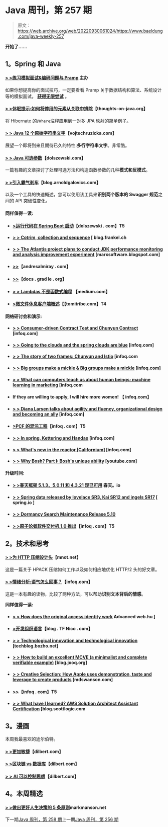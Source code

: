 # Java 周刊，第 257 期

> 原文：<https://web.archive.org/web/20220930061024/https://www.baeldung.com/java-weekly-257>

**开始了……**

## **1。Spring 和 Java**

#### **[> >练习模拟面试&编码问题与 Pramp](/web/20220526054035/https://www.baeldung.com/pramp)** 主办

如果你想提高你的面试技巧，一定要看看 Pramp 关于数据结构和算法、系统设计等的模拟面试。 **[获得无限尝试](/web/20220526054035/https://www.baeldung.com/pramp)** 。

#### [**> >休眠提示:如何将停用的元素从关联中排除**](https://web.archive.org/web/20220526054035/https://thoughts-on-java.org/hibernate-tips-exclude-deactivated-elements-from-association/)【thoughts-on-java.org】

将 Hibernate 的`@Where`注释应用到一对多 JPA 映射的简单例子。

#### [**> > Java 12 个原始字符串文字**](https://web.archive.org/web/20220526054035/https://www.vojtechruzicka.com/raw-strings/)【vojtechruzicka.com】

展望一个即将到来且期待已久的特性:**多行字符串文字**。非常酷。

#### [**> > Java 可选参数**](https://web.archive.org/web/20220526054035/http://dolszewski.com/java/java-optional-parameters/)【dolszewski.com】

一篇有趣的文章探讨了处理可选方法和构造函数参数的几种**模式和反模式**。

#### [**> >引入霸气刹车**](https://web.archive.org/web/20220526054035/https://blog.arnoldgalovics.com/introducing-swagger-brake/)【blog.arnoldgalovics.com】

以及一个工具的快速概述，您可以使用该工具来**识别两个版本的 Swagger 规范**之间的 API 突破性变化。

#### **同样值得一读:**

*   #### [**>运行代码在 Spring Boot 启动**](https://web.archive.org/web/20220526054035/http://dolszewski.com/spring/running-code-on-spring-boot-startup/)【dolszewski . com】T5

*   #### [**> > Cotrim, collection and sequence**](https://web.archive.org/web/20220526054035/https://blog.frankel.ch/kotlin-collections-sequences/) [ blog.frankel.ch

*   #### [**> > The Atlantis project plans to conduct JDK performance monitoring and analysis improvement experiment**](https://web.archive.org/web/20220526054035/https://marxsoftware.blogspot.com/2018/11/project-atlantis-proposed.html) [marxsoftware.blogspot.com]

*   #### [**>>**](https://web.archive.org/web/20220526054035/http://andresalmiray.com/the-gradle-superpom/)【andresalmiray . com】

*   #### [**>>**](https://web.archive.org/web/20220526054035/https://docs.gradle.org/5.0/release-notes.html)【docs . grad le . org】

*   #### [**> > Lambdas 不是函数式编程**](https://web.archive.org/web/20220526054035/https://medium.com/@johnmcclean/lambdas-are-not-functional-programming-63533ce2eb74) 【medium.com】

*   #### **[>微文件休息客户端概述](https://web.archive.org/web/20220526054035/https://www.tomitribe.com/blog/overview-of-microprofile-rest-client/)【【tomitribe.com】T4**

#### **网络研讨会和演示:**

*   #### [**> > Consumer-driven Contract Test and Chunyun Contract**](https://web.archive.org/web/20220526054035/https://www.infoq.com/presentations/spring-cloud-contract?utm_campaign=infoq_content&utm_source=infoq&utm_medium=feed&utm_term=global) [infoq.com]

*   #### [**> > Going to the clouds and the spring clouds are blue**](https://web.archive.org/web/20220526054035/https://www.infoq.com/presentations/cloud-native-spring-azure?utm_campaign=infoq_content&utm_source=infoq&utm_medium=feed&utm_term=global) [infoq.com]

*   #### [**> > The story of two frames: Chunyun and Istio**](https://web.archive.org/web/20220526054035/https://www.infoq.com/presentations/spring-cloud-istio?utm_campaign=infoq_content&utm_source=infoq&utm_medium=feed&utm_term=global) [infoq.com

*   #### **[> > Big groups make a mickle & Big groups make a mickle](https://web.archive.org/web/20220526054035/https://www.infoq.com/presentations/less-workshop-backlog-refinement?utm_campaign=infoq_content&utm_source=infoq&utm_medium=feed&utm_term=global)** [infoq.com]

*   #### [**> > What can computers teach us about human beings: machine learning in marketing**](https://web.archive.org/web/20220526054035/https://www.infoq.com/presentations/machine-learning-marketing?utm_campaign=infoq_content&utm_source=infoq&utm_medium=feed&utm_term=global) [infoq.com

*   #### If they are willing to apply, I will hire more women! 【 infoq.com】

*   #### [**> > Diana Larsen talks about agility and fluency, organizational design and becoming an ally**](https://web.archive.org/web/20220526054035/https://www.infoq.com/podcasts/agile-fluency-organisational-design?utm_campaign=infoq_content&utm_source=infoq&utm_medium=feed&utm_term=global) [infoq.com]

*   #### [**>PCF 的混沌工程**](https://web.archive.org/web/20220526054035/https://www.infoq.com/presentations/chaoslemur-pcf?utm_campaign=infoq_content&utm_source=infoq&utm_medium=feed&utm_term=global)【infoq . com】T5

*   #### [**> > In spring, Kettering and Handao**](https://web.archive.org/web/20220526054035/https://www.infoq.com/presentations/spring-kotlin-functional?utm_campaign=infoq_content&utm_source=infoq&utm_medium=feed&utm_term=global) [infoq.com]

*   #### [**> > What's new in the reactor [Californium]**](https://web.archive.org/web/20220526054035/https://www.infoq.com/presentations/reactor-californium?utm_campaign=infoq_content&utm_source=infoq&utm_medium=feed&utm_term=global) [infoq.com]

*   #### [**> > Why Bosh? Part I: Bosh's unique ability**](https://web.archive.org/web/20220526054035/https://www.youtube.com/watch?v=PBiX5nRCHPs) [youtube.com]

**升级时间:**

*   #### [**> >春天框架 5.1.3、5.0.11 和 4.3.21 现已可用**](https://web.archive.org/web/20220526054035/https://spring.io/blog/2018/11/27/spring-framework-5-1-3-5-0-11-and-4-3-21-available-now) 春天。io

*   #### [**> > Spring data released by lovelace SR3, Kai SR12 and ingels SR17**](https://web.archive.org/web/20220526054035/https://spring.io/blog/2018/11/27/spring-data-lovelace-sr3-kay-sr12-and-ingalls-sr17-released) [ spring.io ]

*   #### [**> > Dormancy Search Maintenance Release 5.10**](https://web.archive.org/web/20220526054035/http://in.relation.to/2018/11/22/hibernate-search-5-10-5-Final/)

*   #### [**> >原子论者软件交付机 1.0 推出**](https://web.archive.org/web/20220526054035/https://www.infoq.com/news/2018/11/atomist-software-delivery-SDM?utm_campaign=infoq_content&utm_source=infoq&utm_medium=feed&utm_term=global)【infoq . com】T5

## **2。技术和思考**

#### **[> >为 HTTP 压缩设计头](https://web.archive.org/web/20220526054035/https://www.mnot.net/blog/2018/11/27/header_compression)**【mnot.net】

这是一篇关于 HPACK 压缩如何工作以及如何相应地优化 HTTP/2 头的好文章。

#### [**> >情绪分析:语气怎么回事？**](https://web.archive.org/web/20220526054035/https://www.infoq.com/articles/sentiment-analysis-whats-with-the-tone?utm_campaign=infoq_content&utm_source=infoq&utm_medium=feed&utm_term=global)【infoq.com】

这是一本有趣的读物，比较了两种方法，可以帮助**识别文本背后的情感**。

**同样值得一读:**

*   #### [**> > How does the original access identity work**](https://web.archive.org/web/20220526054035/https://advancedweb.hu/2018/11/27/cloudfront_oai/) Advanced web.hu ]

*   #### [**>开发组织语言**](https://web.archive.org/web/20220526054035/https://blog.tfnico.com/2018/11/developing-organizational-language.html)【blog . TF Nico . com】

*   #### [**> > Technological innovation and technological innovation**](https://web.archive.org/web/20220526054035/https://techblog.bozho.net/technical-innovation-vs-process-innovation/) [techblog.bozho.net]

*   #### [**> > How to build an excellent MCVE (a minimalist and complete verifiable example)**](https://web.archive.org/web/20220526054035/https://blog.jooq.org/2018/11/22/how-to-create-a-good-mcve-minimal-complete-verifiable-example/) [blog.jooq.org]

*   #### [**> > Creative Selection: How Apple uses demonstration, taste and leverage to create products**](https://web.archive.org/web/20220526054035/https://mdswanson.com/blog/2018/11/26/creative-selection.html) [mdswanson.com]

*   #### [**>>**](https://web.archive.org/web/20220526054035/https://www.infoq.com/articles/serverless-sea-change?utm_campaign=infoq_content&utm_source=infoq&utm_medium=feed&utm_term=global)【infoq . com】T5

*   #### [**> > What have I learned? AWS Solution Architect Assistant Certification**](https://web.archive.org/web/20220526054035/https://blog.scottlogic.com/2018/11/27/what-did-i-learn-studying-for-aws-certification.html) [blog.scottlogic.com

## **3。漫画**

本周我最喜欢的迪尔伯特。

#### **[> >更加敏捷](https://web.archive.org/web/20220526054035/https://dilbert.com/strip/2018-11-27)**【dilbert.com】

#### **[> >区块链 vs 数据库](https://web.archive.org/web/20220526054035/https://dilbert.com/strip/2018-11-26)**【dilbert.com】

#### **[> > AI 可以控制思想](https://web.archive.org/web/20220526054035/https://dilbert.com/strip/2018-11-24)**【dilbert.com】

## **4。本周精选**

#### **[> >做出更好人生决策的 5 条原则](https://web.archive.org/web/20220526054035/https://markmanson.net/how-to-make-better-life-decisions)markmanson.net**

下一期[Java 周刊，第 258 期](/web/20220526054035/https://www.baeldung.com/java-weekly-258)上一期[Java 周刊，第 256 期](/web/20220526054035/https://www.baeldung.com/java-weekly-256)